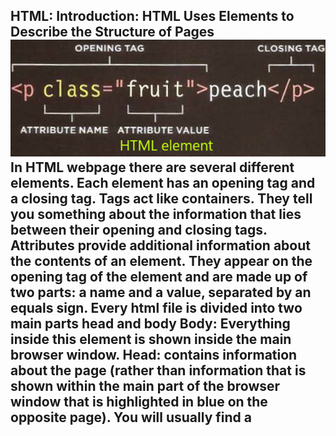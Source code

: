 HTML:
Introduction:
HTML Uses Elements to Describe the Structure of Pages
![image of HTML element](/images/class01/HTML-element.png)
In HTML webpage there are several different elements. Each element has an opening tag and a closing tag. Tags act like containers. They tell you something about the information that lies between their opening and closing tags.
Attributes provide additional information about the contents of an element. They appear on the opening tag of the element and are made up of two parts: a name and a value, separated by an equals sign.
Every html file is divided into two main parts head and body
Body: Everything inside this element is shown inside the main browser window.
Head: contains information about the page (rather than information that is shown within the main part of the browser window that is highlighted in blue on the opposite page). You will usually find a <title> element inside the <head> element.
Title: The contents of the <title> element are either shown in the top of the browser, above where you usually type in the URL of the page you want to visit, or on the tab for that page (if your browser uses tabs to allow you to view multiple pages at the same time).
----------------------------------------------------------------
Extra markup:
-How to make a comment in html?
 If you want to add a comment to your code that will not be visible in the user's browser, you can add the text between these characters:
<!-- comment goes here -->
- ID attribute: 
       - used to uniquely identify that element from other elements on the page (usually to style it differently than any other instance of the same element on the page using css)
       - Its value should start with a letter or an underscore
- Class attribute: to identify several elements as being different from the other elements on the page (usually all the elements with the same class attribute value will have the same style)
- Block elements: elements will always appear to start on a new line in the browser window.
       - Examples of block elements are <h1>, <p>, <ul>, and <li>.
- Inline element: elements will always appear to continue on the same line as their neighboring elements.
       - Examples of inline elements are <a>, <b>, <em>, and <img>.
- div: The <div> element allows you to group a set of elements together in one block-level box.
- span: The <span> element acts like an inline equivalent of the <div> element
      - usually used to contain a section of text or to contain a number of inline elements for styling it differently from the surrounding.
Iframe: An iframe is like a little window that has been cut into your page, and in that window you can see another page.
 - meta : The <meta> element lives inside the <head> element and contains information about that web page such as the Description and Keywords to make the page appears on search engines when they search for those keywords.
- Escape characters: allows to show some characters that are reserved by html code on the web browser window by typing a special code for each character
  - for example to write a left angled bracket, you can use either &lt; or &#60;
---------------------------------------------
	HTML5 layout
For a long time, web page authors used <div> elements to group together related elements on the page, Authors used class or id attributes to indicate the role of the <div> element in the structure of the page.
HTML5 introduces a new set of elements that allow you to divide up the parts of a page. The names of these elements indicate the kind of content you will find in them
Example: <header>, <nav>, <aside>, <footer>, <article>, <section>, <hgroup>
Each of the previous elements acts like a block level element like the <div> but also describes the content inside them.
<header>: appears on the top of page. Also can be set for individual section or article, usually contains the title, the logo and the navigation bar.
<footer>: appears on the bottom of page, could be set for individual article or section, and usually contains the copyright and terms of policies
<nav>: contain the major navigational blocks on the site like links to each page on the site.
<article>: acts as a container for any section of a page that could stand alone and potentially be syndicated.
<aside>: 
- When the <aside> element is used inside an <article> element, it should contain information that is related to the article but not essential to its overall meaning. For example, a pullquote or glossary.
- When it is used outside of an <article> element, it acts as a container for content that is related to the entire page. Such as containing links to other sections of the site, a list of recent posts, a search box.
<section>: groups related content together, and typically each section would have its own heading, or used to divide an element into parts.
<hgroup>: to group together a set of one or more <h1> through <h6> elements so that they are treated as one single heading.
<figure>: used to contain any content that is referenced from the main flow of an article. But usually used to contain images or videos and add a text under them to describe them using <figcaption>.
<div>: to group a set of elements together in one block-level box, and used where there is no suitable element to group a set of elements.

Linking around block level element: to turn an entire block into a link by placing an <a> element around a block level element that contains child elements, usually used to redirect the user into an advertising webpages.
----------------------------------------------------------
Process & design
How to make a better website surfing experience?
- Design your website by answering each question below to determine what needs to appear on your site
1. who are your visitors?
Every website should be designed for the target. It is therefore very important to understand who your target audience is. Like what’s their ages, countries, gender, average income, …
Does the website targets individuals or companies?
make a category of people who visit your site and collect information about them
2. why they visit your website?
Are they looking for some entertainment or they need to achieve a specific goal? are they after a general information or they want them specific? Do they need to be introduced to the service or product you offer? Do they need to contact you?
3. make a list of reasons why people would visit your website by collecting information
4. what information visitors need in order to achieve their goals quickly and effectively?
Make sure that all the provided information and products or services are relevant to the visitor goals
5. determine which parts of the site will be updated frequently (like latest news)
- Site Map: a diagram of the pages that will be used to structure the site, and it will show how those pages can be grouped.
Organize the information on your website into sections or pages so that it would be easier for visitors to navigate and find the information they seek
- wireframes: a simple sketch of the key information that needs to go on each page of a site. It shows the hierarchy of the information and how much space it might require.
- Organizing and prioritizing information on a page helps users understand its importance and what order to read it in.
By making parts of the page look distinct from surrounding content, designers draw attention to (or away from) those items.
create something known as a visual hierarchy to help users focus on the key messages that will draw people's attention, and then guide them to subsequent messages.
Grouping together related content into blocks or chunks makes the page look simpler (and easier to understand).
You can differentiate between pieces of information using size, color, and style.
You can use grouping and similarity to help simplify the information you present.
- design navigation bar:
It should be concise (quick and easy to read), clear (Users should be able to predict the kind of information that they will find on the page before clicking on the link), selective (only reflect the sections or content of the site), context (lets the user know where they are in the website at that moment. Using a different color or some kind of visual marker to indicate the current page is a good way to do this), interactive, and consistent.

<hr />
<hr />
# Java Script

![image of javascript](https://hackernoon.com/hn-images/1*bxEkHw1xewxOFjmGunb-Cw.png)
## Introduction:
java script allows you to make web pages more interactive by accessing and modifying the content and markup used in web page while it is being viewed in the browser.

- you can use java script to select any element like h1 or any elements with a specific class attribute or Id attribute
- you can use java script to add elements, attributes, text, and images to the page, or remove them.
- you can specify a set of steps (script) for the browser to follow, which allows it to access or change the content of the page.
- You can specify that a script should run when a specific event has occurred.
----------------------
## The abc of programming
### What is script in java script?
**A script is a series of instructions that a computer can follow to achieve a goal.**
*   scripts are made up of instructions a computer can follow step by step.
* the browser could run different parts of the script depending on how the user interacts with the webpage.
### How to write a script?
1- define the goal you want to achieve
2- split the goal out into a series of tasks
3- code each step
* Often scripts will need to perform different tasks in different situations. You can use flowcharts to work out how the tasks fit together. The flowcharts show the paths between each step.
----------------------------
### Computers create models of the word using data
A computer has no predefined concept of what kind of real -world object each model represents so programmers create a very different kind of model using data because the data is all the computer needs in order to follow the instructions you give it to carry out its tasks.
- objects: In computer programming, each physical thing in the world can be represented as an object and each object can have its own properties, events, and methods
 - Each property has a name and a value, and each of these name/value pairs tells you something about each individual instance of the object.
 - Event: people interact with objects. These interactions can change the values of the properties in these objects. a script will state which events the programmer wants to respond to, and what part of the script should be run when each of those events occur
 - method: Methods represent things people need to do with objects. They can retrieve or update the values of an object's properties. In general, it represents a task.
All of the previous relate to each other: events can trigger methods, and methods can retrieve or update an object's properties.
<hr />
## web browsers are programs built using objects
Web browsers create similar models of the web page they are showing and of the browser window that the page is being shown in.
- window object: The browser represents each window or tab using a window object. 
- document object: The current web page loaded into each window is modelled using a document object which represents an HTML page.
  - Using the document object, you can access and change what content users see on the page and respond to how they interact with it.
## how a browser sees a webpage?
#### how a browser interprets the HTML code and applies styling to it?
1. receive a page as an HTML code
2. create a model of the page and store it in the memory
3. use a rendering engine to show the page on screen
<hr />
## how do I write a script for a webpage?
![image of html&css&js](https://www.10bestdesign.com/blog/content/images/2018/03/30.png)
Web developers usually talk about three languages that are used to create web pages: HTML, CSS, and JavaScript. usually kept in separate files. Each language forms a separate layer with a different purpose:
1. content layer (.html files): This is where the **content** of the page lives. The HTML gives the page structure and adds semantics.
2. presentation layer (.css files): applies **styling** to the content
3. behavior layer (.js files): adding **interactivity** and changes the page behaves
** JavaScript is written in plain text, just like HTML and CSS, so you do not need any new tools to write a script.
### linking to a java script file from an html page
use the HTML <script> element to tell the browser it is coming across a script. Its src attribute whose value is the path to the script tells the browser where the JavaScript file is stored.
 - you can also put your scripts in the <script> element without defining any source or using an external java script file.
** scripts are usually added just before the closing </body> tag (this is often considered a better place to put your scripts).
## how to use objects and methods?
![image of javascript line](/images/class01/js-line.png)
* the **document** object represents the entire web page
* **the write()**method of the **document** allows new content to be written into the page ***where the <script>element sits.***
* parameter: a piece of information required by the **method** in order to work
* member operator: used to access the members of an object (using the dot between the object name and the member you want)
  * members: **methods and properties** for a specific object

** When the browser comes across a <script> element, it stops to load the script and then checks to see if it needs to do anything.
